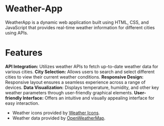 # Weather-App
WeatherApp is a dynamic web application built using HTML, CSS, and JavaScript that provides real-time weather information for different cities using APIs.

# Features
**API Integration:** Utilizes weather APIs to fetch up-to-date weather data for various cities.
**City Selection:** Allows users to search and select different cities to view their current weather conditions.
**Responsive Design:** Responsive layout ensures a seamless experience across a range of devices.
**Data Visualization:** Displays temperature, humidity, and other key weather parameters through user-friendly graphical elements.
**User-friendly Interface:** Offers an intuitive and visually appealing interface for easy interaction.

- Weather icons provided by [Weather Icons](https://weathericons.io/).
- Weather data provided by [OpenWeatherMap](https://openweathermap.org/).






